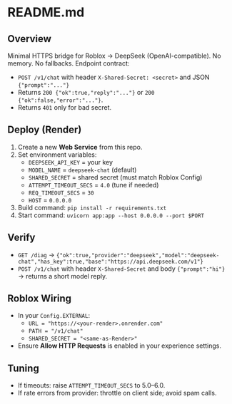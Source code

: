 # README.md

## Overview
Minimal HTTPS bridge for Roblox → DeepSeek (OpenAI-compatible). No memory. No fallbacks.
Endpoint contract:
- `POST /v1/chat` with header `X-Shared-Secret: <secret>` and JSON `{"prompt":"..."}`
- Returns `200 {"ok":true,"reply":"..."}` or `200 {"ok":false,"error":"..."}`.  
- Returns `401` only for bad secret.

## Deploy (Render)
1. Create a new **Web Service** from this repo.
2. Set environment variables:
   - `DEEPSEEK_API_KEY` = your key
   - `MODEL_NAME` = `deepseek-chat` (default)
   - `SHARED_SECRET` = shared secret (must match Roblox Config)
   - `ATTEMPT_TIMEOUT_SECS` = `4.0` (tune if needed)
   - `REQ_TIMEOUT_SECS` = `30`
   - `HOST` = `0.0.0.0`
3. Build command: `pip install -r requirements.txt`
4. Start command: `uvicorn app:app --host 0.0.0.0 --port $PORT`

## Verify
- `GET /diag` → `{"ok":true,"provider":"deepseek","model":"deepseek-chat","has_key":true,"base":"https://api.deepseek.com/v1"}`
- `POST /v1/chat` with header `X-Shared-Secret` and body `{"prompt":"hi"}` → returns a short model reply.

## Roblox Wiring
- In your `Config.EXTERNAL`:
  - `URL = "https://<your-render>.onrender.com"`
  - `PATH = "/v1/chat"`
  - `SHARED_SECRET = "<same-as-Render>"`
- Ensure **Allow HTTP Requests** is enabled in your experience settings.

## Tuning
- If timeouts: raise `ATTEMPT_TIMEOUT_SECS` to 5.0–6.0.
- If rate errors from provider: throttle on client side; avoid spam calls.
